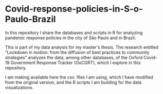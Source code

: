 # Covid-response-policies-in-S-o-Paulo-Brazil
In this repository I share the databases and scripts in R for analyzing pandemic response policies in the city of São Paulo and in Brazil.


This is part of my data analysis for my master's thesis. The research entitled “Lockdown in motion: from the diffusion of best practices to community strategies” analyzes the data, among other databases, of the Oxford Covid-19 Government Response Tracker (OxCGRT), which I explore in this repository.

I am making available here the csv. files I am using, which I have modified from the original version, and the R scripts I am building for the data visualizations.
